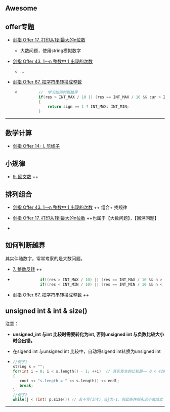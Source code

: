 ## Awesome

## offer专题

- [剑指 Offer 17. 打印从1到最大的n位数](https://leetcode.cn/problems/da-yin-cong-1dao-zui-da-de-nwei-shu-lcof/)

  - 大数问题，使用string模拟数字

- [剑指 Offer 43. 1～n 整数中 1 出现的次数](https://leetcode.cn/problems/1nzheng-shu-zhong-1chu-xian-de-ci-shu-lcof/)

  - ...

- [剑指 Offer 67. 把字符串转换成整数](https://leetcode.cn/problems/ba-zi-fu-chuan-zhuan-huan-cheng-zheng-shu-lcof/)

  - ```c++
            //  学习如何判断越界
            if(res > INT_MAX / 10 || (res == INT_MAX / 10 && cur > INT_MAX % 10)) 
            {
                return sign == 1 ? INT_MAX: INT_MIN;
            }
    ```

------



## 数学计算

- [剑指 Offer 14- I. 剪绳子](https://leetcode-cn.com/problems/jian-sheng-zi-lcof/)  

## 小规律

- [9. 回文数](https://leetcode-cn.com/problems/palindrome-number/) ++

## 排列组合

- [剑指 Offer 43. 1～n 整数中 1 出现的次数](https://leetcode.cn/problems/1nzheng-shu-zhong-1chu-xian-de-ci-shu-lcof/)  ++ 组合+ 找规律
- [剑指 Offer 17. 打印从1到最大的n位数](https://leetcode.cn/problems/da-yin-cong-1dao-zui-da-de-nwei-shu-lcof/) ++也属于【大数问题】，【回溯问题】

- 

## 如何判断越界

其实伴随数字，常常考察的是大数问题。

- [7. 整数反转](https://leetcode-cn.com/problems/reverse-integer/)   ++

- ```c++
              if((res > INT_MAX / 10) || (res == INT_MAX / 10 && n > 7)) return 0;
              if((res < INT_MIN / 10) || (res == INT_MIN / 10 && n < -8)) return 0;
  ```

- [剑指 Offer 67. 把字符串转换成整数](https://leetcode.cn/problems/ba-zi-fu-chuan-zhuan-huan-cheng-zheng-shu-lcof/) ++



## unsigned int & int & size()

注意：

- **unsigned_int 与int 比较时需要转化为int, 否则unsigned int 与负数比较大小时会出错。**

- 在sigend int 与unsigned int 比较中，自动将sigend int转换为unsigned int 

- ```c++
  //例子1
  string s = "";
  for(int i = 0; i < s.length() - 1; ++i)  // 其实发生的比较是—— 0 < 4294967295, s.length() 是无符号的0， -1后变为非常大的数
  {
     cout << "s.length = " << s.length() << endl;
     break;
  }
  //例子2
  while(j < (int) p.size()) // 若不写(int),当j为-1，则此条件则永远不会成立
  ```

  


------

